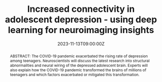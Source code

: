 ---
title: Increased connectivity in adolescent depression - using deep learning for neuroimaging insights

event: Understanding the Stressed, Depressed, Adolescent Brain
event_url: https://www.softconference.com/WebcastSystem/Webcast.aspx?WebcastID=130&SessionID=430952

location: Society for Neuroscience Press Conference
address:
  street: 801 Allen Y. Lew Place NW
  city: Washington
  region: DC
  postcode: '20001'
  country: United States

summary: This is where the summary goes.
abstract: "ABSTRACT: The COVID-19 pandemic exacerbated the rising rate of depression among teenagers. Neuroscientists will discuss the latest research into structural abnormalities and neural wiring of the depressed adolescent brain. Experts will also explain how the COVID-19 pandemic transformed the brains of millions of teenagers and which factors exacerbated or mitigated this transformation."

# Talk start and end times.
#   End time can optionally be hidden by prefixing the line with `#`.
date: "2023-11-13T09:00:00Z"
#date_end: "2030-06-01T15:00:00Z"
all_day: false

# Schedule page publish date (NOT talk date).
publishDate: "2017-01-01T00:00:00Z"

authors: []
tags: []

# Is this a featured talk? (true/false)
featured: false

image:
  caption: ''
  focal_point: Right

links:
url_code: ""
url_pdf: ""
url_slides: "uploads/sfn-talk.pdf"
url_video: "https://www.softconference.com/WebcastSystem/Webcast.aspx?WebcastID=130&SessionID=430952"

# Markdown Slides (optional).
#   Associate this talk with Markdown slides.
#   Simply enter your slide deck's filename without extension.
#   E.g. `slides = "example-slides"` references `content/slides/example-slides.md`.
#   Otherwise, set `slides = ""`.
slides: ""

# Projects (optional).
#   Associate this post with one or more of your projects.
#   Simply enter your project's folder or file name without extension.
#   E.g. `projects = ["internal-project"]` references `content/project/deep-learning/index.md`.
#   Otherwise, set `projects = []`.
projects: []
---